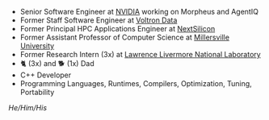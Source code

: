 - Senior Software Engineer at [NVIDIA](https://nvidia.com) working on Morpheus and AgentIQ
- Former Staff Software Engineer at [Voltron Data](https://voltrondata.com)
- Former Principal HPC Applications Engineer at [NextSilicon](https://nextsilicon.com)
- Former Assistant Professor of Computer Science at [Millersville University](https://www.millersville.edu)
- Former Research Intern (3x) at [Lawrence Livermore National Laboratory](https://llnl.gov)
- 🐈 (3x) and 🐕 (1x) Dad
- C++ Developer
- Programming Languages, Runtimes, Compilers, Optimization, Tuning, Portability

<em>He/Him/His</em>
